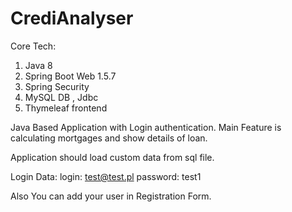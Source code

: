 # CrediAnalyser

Core Tech:

1. Java 8 
2. Spring Boot Web 1.5.7
3. Spring Security
4. MySQL DB , Jdbc
5. Thymeleaf frontend

Java Based Application with Login authentication.
Main Feature is calculating mortgages and show details of loan.

Application should load custom data from sql file.

Login Data:
login: test@test.pl
password: test1

Also You can add your user in Registration Form.


